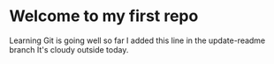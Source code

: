 # Welcome to my first repo
Learning Git is going well so far
I added this line in the update-readme branch
It's cloudy outside today.
